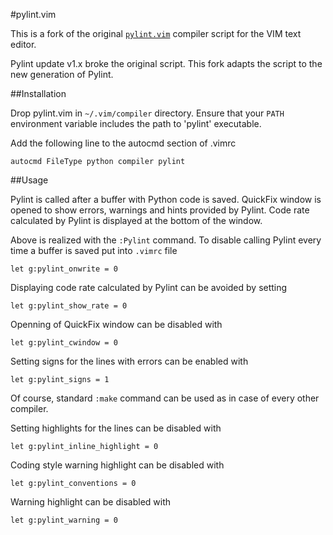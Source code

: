 #pylint.vim

This is a fork of the original
[`pylint.vim`](http://www.vim.org/scripts/script.php?script_id=891) compiler
script for the VIM text editor.

Pylint update v1.x broke the original script.  This fork adapts the script to
the new generation of Pylint.

##Installation

Drop pylint.vim in `~/.vim/compiler` directory. Ensure that your `PATH`
environment variable includes the path to 'pylint' executable.

Add the following line to the autocmd section of .vimrc

    autocmd FileType python compiler pylint

##Usage

Pylint is called after a buffer with Python code is saved. QuickFix
window is opened to show errors, warnings and hints provided by Pylint.
Code rate calculated by Pylint is displayed at the bottom of the
window.

Above is realized with the `:Pylint` command. To disable calling Pylint every
time a buffer is saved put into `.vimrc` file

    let g:pylint_onwrite = 0

Displaying code rate calculated by Pylint can be avoided by setting

    let g:pylint_show_rate = 0

Openning of QuickFix window can be disabled with

    let g:pylint_cwindow = 0

Setting signs for the lines with errors can be enabled with

    let g:pylint_signs = 1

Of course, standard `:make` command can be used as in case of every
other compiler.

Setting highlights for the lines can be disabled with

    let g:pylint_inline_highlight = 0

Coding style warning highlight can be disabled with

    let g:pylint_conventions = 0

Warning highlight can be disabled with

    let g:pylint_warning = 0

